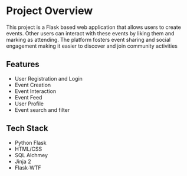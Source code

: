 # Project Overview
This project is a Flask based web application that allows users to create events. Other users can interact with these events by liking them and marking as attending. The platform fosters event sharing and social engagement making it easier to discover and join community activities

## Features
- User Registration and Login
- Event Creation
- Event Interaction
- Event Feed
- User Profile
- Event search and filter

## Tech Stack
- Python Flask
- HTML/CSS
- SQL Alchmey
- Jinja 2 
- Flask-WTF
